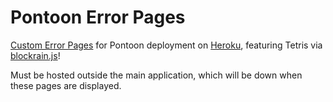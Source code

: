 # Pontoon Error Pages
[Custom Error Pages](https://devcenter.heroku.com/articles/error-pages#customize-pages) for Pontoon deployment on [Heroku](https://heroku.com), featuring Tetris via [blockrain.js](http://aerolab.github.io/blockrain.js/)!

Must be hosted outside the main application, which will be down when these pages are displayed.
